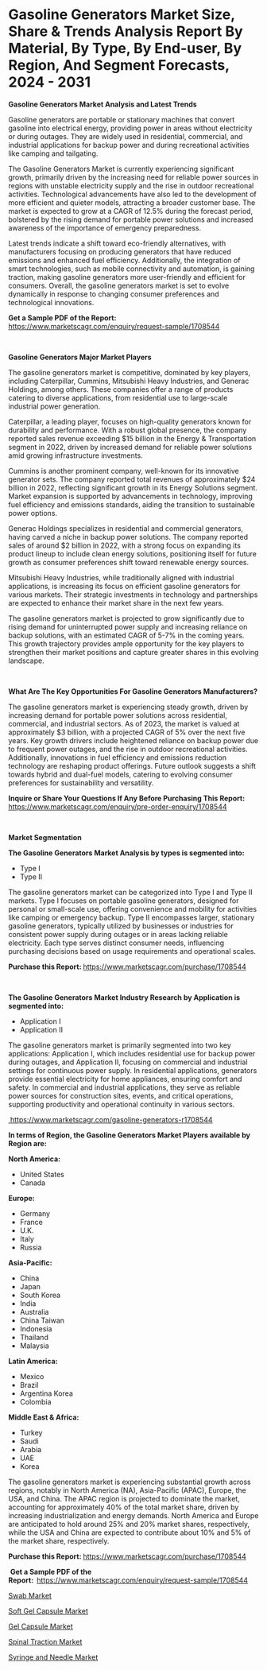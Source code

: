 <p><h1>Gasoline Generators Market Size, Share & Trends Analysis Report By Material, By Type, By End-user, By Region, And Segment Forecasts, 2024 - 2031</h1></p><p><strong>Gasoline Generators Market Analysis and Latest Trends</strong></p>
<p><p>Gasoline generators are portable or stationary machines that convert gasoline into electrical energy, providing power in areas without electricity or during outages. They are widely used in residential, commercial, and industrial applications for backup power and during recreational activities like camping and tailgating.</p><p>The Gasoline Generators Market is currently experiencing significant growth, primarily driven by the increasing need for reliable power sources in regions with unstable electricity supply and the rise in outdoor recreational activities. Technological advancements have also led to the development of more efficient and quieter models, attracting a broader customer base. The market is expected to grow at a CAGR of 12.5% during the forecast period, bolstered by the rising demand for portable power solutions and increased awareness of the importance of emergency preparedness.</p><p>Latest trends indicate a shift toward eco-friendly alternatives, with manufacturers focusing on producing generators that have reduced emissions and enhanced fuel efficiency. Additionally, the integration of smart technologies, such as mobile connectivity and automation, is gaining traction, making gasoline generators more user-friendly and efficient for consumers. Overall, the gasoline generators market is set to evolve dynamically in response to changing consumer preferences and technological innovations.</p></p>
<p><strong>Get a Sample PDF of the Report:&nbsp;</strong> <a href="https://www.marketscagr.com/enquiry/request-sample/1708544?utm_campaign=1278&utm_medium=2&utm_source=Github&utm_content=ia&utm_term=21102024&utm_id=gasoline-generators">https://www.marketscagr.com/enquiry/request-sample/1708544</a></p>
<p>&nbsp;</p>
<p><strong>Gasoline Generators Major Market Players</strong></p>
<p><p>The gasoline generators market is competitive, dominated by key players, including Caterpillar, Cummins, Mitsubishi Heavy Industries, and Generac Holdings, among others. These companies offer a range of products catering to diverse applications, from residential use to large-scale industrial power generation.</p><p>Caterpillar, a leading player, focuses on high-quality generators known for durability and performance. With a robust global presence, the company reported sales revenue exceeding $15 billion in the Energy & Transportation segment in 2022, driven by increased demand for reliable power solutions amid growing infrastructure investments.</p><p>Cummins is another prominent company, well-known for its innovative generator sets. The company reported total revenues of approximately $24 billion in 2022, reflecting significant growth in its Energy Solutions segment. Market expansion is supported by advancements in technology, improving fuel efficiency and emissions standards, aiding the transition to sustainable power options.</p><p>Generac Holdings specializes in residential and commercial generators, having carved a niche in backup power solutions. The company reported sales of around $2 billion in 2022, with a strong focus on expanding its product lineup to include clean energy solutions, positioning itself for future growth as consumer preferences shift toward renewable energy sources.</p><p>Mitsubishi Heavy Industries, while traditionally aligned with industrial applications, is increasing its focus on efficient gasoline generators for various markets. Their strategic investments in technology and partnerships are expected to enhance their market share in the next few years.</p><p>The gasoline generators market is projected to grow significantly due to rising demand for uninterrupted power supply and increasing reliance on backup solutions, with an estimated CAGR of 5-7% in the coming years. This growth trajectory provides ample opportunity for the key players to strengthen their market positions and capture greater shares in this evolving landscape.</p></p>
<p>&nbsp;</p>
<p><strong>What Are The Key Opportunities For Gasoline Generators Manufacturers?</strong></p>
<p><p>The gasoline generators market is experiencing steady growth, driven by increasing demand for portable power solutions across residential, commercial, and industrial sectors. As of 2023, the market is valued at approximately $3 billion, with a projected CAGR of 5% over the next five years. Key growth drivers include heightened reliance on backup power due to frequent power outages, and the rise in outdoor recreational activities. Additionally, innovations in fuel efficiency and emissions reduction technology are reshaping product offerings. Future outlook suggests a shift towards hybrid and dual-fuel models, catering to evolving consumer preferences for sustainability and versatility.</p></p>
<p><strong>Inquire or Share Your Questions If Any Before Purchasing This Report:</strong> <a href="https://www.marketscagr.com/enquiry/pre-order-enquiry/1708544?utm_campaign=1278&utm_medium=2&utm_source=Github&utm_content=ia&utm_term=21102024&utm_id=gasoline-generators">https://www.marketscagr.com/enquiry/pre-order-enquiry/1708544</a></p>
<p>&nbsp;</p>
<p><strong>Market Segmentation</strong></p>
<p><strong>The Gasoline Generators Market Analysis by types is segmented into:</strong></p>
<p><ul><li>Type I</li><li>Type II</li></ul></p>
<p><p>The gasoline generators market can be categorized into Type I and Type II markets. Type I focuses on portable gasoline generators, designed for personal or small-scale use, offering convenience and mobility for activities like camping or emergency backup. Type II encompasses larger, stationary gasoline generators, typically utilized by businesses or industries for consistent power supply during outages or in areas lacking reliable electricity. Each type serves distinct consumer needs, influencing purchasing decisions based on usage requirements and operational scales.</p></p>
<p><strong>Purchase this Report:&nbsp;</strong><a href="https://www.marketscagr.com/purchase/1708544?utm_campaign=1278&utm_medium=2&utm_source=Github&utm_content=ia&utm_term=21102024&utm_id=gasoline-generators">https://www.marketscagr.com/purchase/1708544</a></p>
<p>&nbsp;</p>
<p><strong>The Gasoline Generators Market Industry Research by Application is segmented into:</strong></p>
<p><ul><li>Application I</li><li>Application II</li></ul></p>
<p><p>The gasoline generators market is primarily segmented into two key applications: Application I, which includes residential use for backup power during outages, and Application II, focusing on commercial and industrial settings for continuous power supply. In residential applications, generators provide essential electricity for home appliances, ensuring comfort and safety. In commercial and industrial applications, they serve as reliable power sources for construction sites, events, and critical operations, supporting productivity and operational continuity in various sectors.</p></p>
<p><a href="https://www.marketscagr.com/gasoline-generators-r1708544?utm_campaign=1278&utm_medium=2&utm_source=Github&utm_content=ia&utm_term=21102024&utm_id=gasoline-generators">&nbsp;https://www.marketscagr.com/gasoline-generators-r1708544</a></p>
<p><strong>In terms of Region, the Gasoline Generators Market Players available by Region are:</strong></p>
<p>
    <p> <strong> North America: </strong>
        <ul>
            <li>United States</li>
            <li>Canada</li>
        </ul>
        </p> 
    <p> <strong> Europe: </strong>
        <ul>
            <li>Germany</li>
            <li>France</li>
            <li>U.K.</li>
            <li>Italy</li>
            <li>Russia</li>
        </ul>
        </p> 
    <p> <strong> Asia-Pacific: </strong>
        <ul>
            <li>China</li>
            <li>Japan</li>
            <li>South Korea</li>
            <li>India</li>
            <li>Australia</li>
            <li>China Taiwan</li>
            <li>Indonesia</li>
            <li>Thailand</li>
            <li>Malaysia</li>
        </ul>
        </p> 
    <p> <strong> Latin America: </strong>
        <ul>
            <li>Mexico</li>
            <li>Brazil</li>
            <li>Argentina Korea</li>
            <li>Colombia</li>
        </ul>
        </p> 
    <p> <strong> Middle East & Africa: </strong>
        <ul>
            <li>Turkey</li>
            <li>Saudi</li>
            <li>Arabia</li>
            <li>UAE</li>
            <li>Korea</li>
        </ul>
    </p>
    </p>
<p><p>The gasoline generators market is experiencing substantial growth across regions, notably in North America (NA), Asia-Pacific (APAC), Europe, the USA, and China. The APAC region is projected to dominate the market, accounting for approximately 40% of the total market share, driven by increasing industrialization and energy demands. North America and Europe are anticipated to hold around 25% and 20% market shares, respectively, while the USA and China are expected to contribute about 10% and 5% of the market share, respectively.</p></p>
<p><strong>Purchase this Report: </strong><a href="https://www.marketscagr.com/purchase/1708544?utm_campaign=1278&utm_medium=2&utm_source=Github&utm_content=ia&utm_term=21102024&utm_id=gasoline-generators">https://www.marketscagr.com/purchase/1708544</a></p>
<p>&nbsp;<strong>Get a Sample PDF of the Report:&nbsp;&nbsp;</strong><a href="https://www.marketscagr.com/enquiry/request-sample/1708544?utm_campaign=1278&utm_medium=2&utm_source=Github&utm_content=ia&utm_term=21102024&utm_id=gasoline-generators">https://www.marketscagr.com/enquiry/request-sample/1708544</a></p>
<p><strong></strong></p>
<p><p><a href="https://www.linkedin.com/pulse/unlocking-growth-potential-strategic-analysis-swab-market-jbcye?utm_campaign=1278&utm_medium=2&utm_source=Github&utm_content=ia&utm_term=21102024&utm_id=gasoline-generators">Swab Market</a></p><p><a href="https://github.com/deshawnj39lau/Market-Research-Report-List-1/blob/main/soft-gel-capsule-market.md?utm_campaign=1278&utm_medium=2&utm_source=Github&utm_content=ia&utm_term=21102024&utm_id=gasoline-generators">Soft Gel Capsule Market</a></p><p><a href="https://github.com/elenif62bh/Market-Research-Report-List-1/blob/main/gel-capsule-market.md?utm_campaign=1278&utm_medium=2&utm_source=Github&utm_content=ia&utm_term=21102024&utm_id=gasoline-generators">Gel Capsule Market</a></p><p><a href="https://www.linkedin.com/pulse/spinal-traction-market-industry-landscape-growth-trajectories-emlie?utm_campaign=1278&utm_medium=2&utm_source=Github&utm_content=ia&utm_term=21102024&utm_id=gasoline-generators">Spinal Traction Market</a></p><p><a href="https://www.linkedin.com/pulse/disruption-innovation-syringe-needle-industry-market-analysis-ya1qe?utm_campaign=1278&utm_medium=2&utm_source=Github&utm_content=ia&utm_term=21102024&utm_id=gasoline-generators">Syringe and Needle Market</a></p></p>